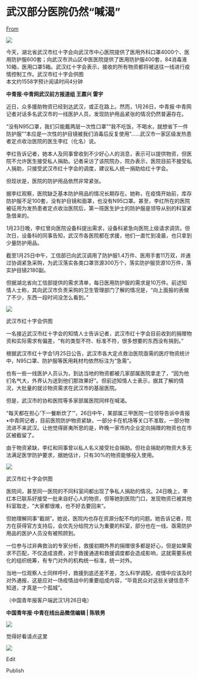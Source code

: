 # 武汉部分医院仍然“喊渴”

[From](https://mp.weixin.qq.com/s/willAfAQ6U2igKSOHxHgrg)  

![](https://res.cloudinary.com/dqvsulqdb/image/upload/v1580995329/rou8eiuzzzplyhbdwvud.jpg)

今天，湖北省武汉市红十字会向武汉市中心医院提供了医用外科口罩4000个、医用防护服600套；向武汉市洪山区中医医院提供了医用防护服400套，84消毒液10箱，医用口罩5箱。武汉红十字会表示，接收的所有物资都将被送往一线进行疫情控制工作。武汉市红十字会供图  
本文约1558字预计阅读时间4分钟

**中青报·中青网武汉前方报道组 王嘉兴 雷宇**

近日，众多援助物资已经到达武汉，或正在路上。然而，1月26日，中青报·中青网记者对话多名武汉市的一线医护人员，发现防护用品紧张的情况仍然普遍存在。

“没有N95口罩，我们只能戴两层一次性口罩”“我不吃饭，不喝水，就想省下一件防护服”“本应是一次性的护目镜被我们消毒后反复使用”……武汉市一家区级发热患者定点收治医院的医生李红（化名）说。

李红告诉记者，她本人及同事曾收到不少好心人的消息，表示可以提供物资，但医院不允许医生接受私人捐助。记者采访了该院院办，院办表示，医院目前不接受私人捐助，只接受武汉市红十字会的调度，建议私人统一捐助给红十字会。

但现状是，医院的防护用品依然非常紧张。

据李红观察，医院缺乏基本防护用品的情况长期存在。她称，在疫情开始前，库存防护服不足100套，没有护目镜和面罩，也没有N95口罩。甚至，李红所在的医院被征用为发热患者定点收治医院后，第一班医生护士的防护服是领导从别的科室紧急借来的。

1月23日晚，李红曾向医院设备科提出需求，设备科紧急向医院上级请求调货。但次日，设备科的同事告知，武汉市各医院都在求援，他们一直忙到凌晨，也只拿到少量防护用品。

截至1月25日中午，工信部已向武汉调用了防护服1.4万件、医用手套11万双，并通过协调紧急采购，为武汉落实各类口罩货源300万个，落实防护服货源10万件，落实护目镜2180副。

但据湖北省向工信部提供的需求清单，每日医用防护服的需求是10万件。前述知情人士称，其向武汉市负责采购的卫生管理部门了解的情况是，“向上面报的表做了不少，东西一段时间没怎么看到。”

![](https://res.cloudinary.com/dqvsulqdb/image/upload/v1580995330/cgaqvybnqa3pbngupmvt.jpg)

武汉市红十字会供图

一名接近武汉市红十字会的知情人士告诉记者，武汉市红十字会目前收到的捐赠物资和实际需求有偏差，“有的类型不符、标准不符，很多想要的东西没有捐到。”  

根据武汉市红十字会1月25日公告，武汉市各大定点救治医院亟需的医疗物资统计中，N95口罩、防护服等医用耗材均依然标注为“急需”。

也有一些一线医护人员认为，到达当地的物资都被几家部属医院拿走了，“因为他们名气大，外界认为送到他们那效果好”。但前述知情人士表示，据其了解的情况，大批量的就诊物资需求在武汉市的基层医院。

但是，武汉市的协和医院等多家部属医院同样在喊渴。

“每天都在担心‘下一餐断炊了’”，26日中午，某部属三甲医院一位领导告诉中青报•中青网记者，目前医院防护物资紧缺，一部分卡在机场等关口不准取，一部分物流进不来武汉。让他觉得匪夷所思的是，昨晚一家市内企业定向捐赠的物资也在市区被截留了。

由于物资紧缺，李红和同事曾以私人名义接受社会捐助。但社会捐助的物资大多无法满足医学防护要求，据她估计，只有30%的物资能够投入使用。

![](https://res.cloudinary.com/dqvsulqdb/image/upload/v1580995331/pxlh4t1nbx3y6csj9tvu.jpg)

武汉市红十字会供图

医院间，甚至同一医院的不同科室间都出现了争私人捐助的情况。24日晚上，李红本已联系好接受一批来自好心人的物资，但等她到医院门口，发现物资已被其他科室取走，“大家都很难，也不好去要回来”。

但她理解同事“截胡”。她说，医院内也存在资源分配不均的问题。她告诉记者，院方在获得官方支持后，会优先分给院方认为重要的科室，部分也在一线、亟需防护用品的医护人员没有被照顾到。

一位参与过非典救治的专家分析，救援初期外界的捐赠很多都是好心，但是如果需求不匹配，不仅造成浪费，对于救援通道和救援调度都会造成影响，这就需要系统化的组织统筹，有专门对外的机构统一标准，统一对外。

当地一位观察人士同样呼吁，救援到底还差不差，怎么科学调配，疫情中应该及时对外通报，这是应对一场疫情战中的重要组成内容，“毕竟民众对这些关键信息不知道，才真是一个孤城”。

（中国青年报客户端武汉1月26日电）

**中国青年报·中青在线出品微信编辑 | 陈轶男**

![](https://res.cloudinary.com/dqvsulqdb/image/upload/v1580995332/ty2zmp0siy3rcsxyvlbu.gif)

觉得好看请点这里

![](https://res.cloudinary.com/dqvsulqdb/image/upload/v1580995333/baawocpqksmrfja2vire.png)

Edit

Publish
